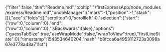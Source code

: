 {"filter":false,"title":"Readme.md","tooltip":"/firstExpressApp/node_modules/express/Readme.md","undoManager":{"mark":-1,"position":-1,"stack":[]},"ace":{"folds":[],"scrolltop":0,"scrollleft":0,"selection":{"start":{"row":0,"column":0},"end":{"row":0,"column":0},"isBackwards":false},"options":{"guessTabSize":true,"useWrapMode":false,"wrapToView":true},"firstLineState":0},"timestamp":1543534640204,"hash":"b8fcca6a4953112723a3098a67e3778a48a711cf"}